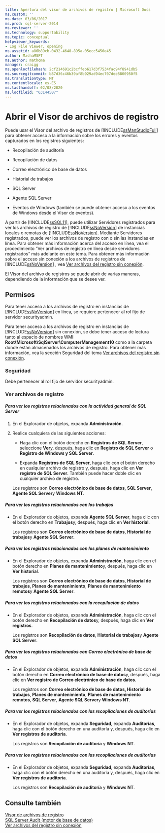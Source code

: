 ```yaml
---
title: Apertura del visor de archivos de registro | Microsoft Docs
ms.custom: ''
ms.date: 03/06/2017
ms.prod: sql-server-2014
ms.reviewer: ''
ms.technology: supportability
ms.topic: conceptual
helpviewer_keywords:
- Log File Viewer, opening
ms.assetid: a86b89cb-0432-4648-895a-05ecc5450e45
author: MashaMSFT
ms.author: mathoma
manager: craigg
ms.openlocfilehash: 2cf214691c2bcffeb617d3f7534fac94f8941db5
ms.sourcegitcommit: b87d36c46b39af8b929ad94ec707dee8800950f5
ms.translationtype: MT
ms.contentlocale: es-ES
ms.lasthandoff: 02/08/2020
ms.locfileid: "63144507"
---
```

# <a name="open-log-file-viewer"></a>Abrir el Visor de archivos de registro
  Puede usar el Visor del archivo de registros de [!INCLUDE[ssManStudioFull](../../includes/ssmanstudiofull-md.md)] para obtener acceso a la información sobre los errores y eventos capturados en los registros siguientes:  
  
-   Recopilación de auditoría  
  
-   Recopilación de datos  
  
-   Correo electrónico de base de datos  
  
-   Historial de trabajos  
  
-   SQL Server  
  
-   Agente SQL Server  
  
-   Eventos de Windows (también se puede obtener acceso a los eventos de Windows desde el Visor de eventos).  
  
 A partir de [!INCLUDE[ssSQL11](../../includes/sssql11-md.md)], puede utilizar Servidores registrados para ver los archivos de registro de [!INCLUDE[ssNoVersion](../../includes/ssnoversion-md.md)] de instancias locales o remotas de [!INCLUDE[ssNoVersion](../../includes/ssnoversion-md.md)]. Mediante Servidores registrados, puede ver los archivos de registro con o sin las instancias en línea. Para obtener más información acerca del acceso en línea, vea el procedimiento “Ver archivos de registro en línea desde servidores registrados” más adelante en este tema. Para obtener más información sobre el acceso sin conexión a los archivos de registros de [!INCLUDE[ssNoVersion](../../includes/ssnoversion-md.md)] , vea [Ver archivos del registro sin conexión](view-offline-log-files.md).  
  
 El Visor del archivo de registros se puede abrir de varias maneras, dependiendo de la información que se desee ver.  
  
##  <a name="BeforeYouBegin"></a> Permisos  
 Para tener acceso a los archivos de registro en instancias de [!INCLUDE[ssNoVersion](../../includes/ssnoversion-md.md)] en línea, se requiere pertenecer al rol fijo de servidor securityadmin.  
  
 Para tener acceso a los archivos de registro en instancias de [!INCLUDE[ssNoVersion](../../includes/ssnoversion-md.md)] sin conexión, se debe tener acceso de lectura tanto al espacio de nombres WMI **Root\Microsoft\SqlServer\ComputerManagement10** como a la carpeta donde están almacenados los archivos de registro. Para obtener más información, vea la sección Seguridad del tema [Ver archivos del registro sin conexión](view-offline-log-files.md).  
  
### <a name="security"></a>Seguridad  
 Debe pertenecer al rol fijo de servidor securityadmin.  
  
### <a name="view-log-files"></a>Ver archivos de registro  
  
##### <a name="to-view-logs-that-are-related-to-general-sql-server-activity"></a>Para ver los registros relacionados con la actividad general de SQL Server  
  
1.  En el Explorador de objetos, expanda **Administración**.  
  
2.  Realice cualquiera de las siguientes acciones:  
  
    -   Haga clic con el botón derecho en **Registros de SQL Server**, seleccione **Ver**y, después, haga clic en **Registro de SQL Server** o **Registro de Windows y SQL Server**.  
  
    -   Expanda **Registros de SQL Server**, haga clic con el botón derecho en cualquier archivo de registro y, después, haga clic en **Ver registro de SQL Server**. También puede hacer doble clic en cualquier archivo de registro.  
  
     Los registros son **Correo electrónico de base de datos**, **SQL Server**, **Agente SQL Server**y **Windows NT**.  
  
##### <a name="to-view-logs-that-are-related-to-jobs"></a>Para ver los registros relacionados con los trabajos  
  
-   En el Explorador de objetos, expanda **Agente SQL Server**, haga clic con el botón derecho en **Trabajos**y, después, haga clic en **Ver historial**.  
  
     Los registros son **Correo electrónico de base de datos**, **Historial de trabajos**y **Agente SQL Server**.  
  
##### <a name="to-view-logs-that-are-related-to-maintenance-plans"></a>Para ver los registros relacionados con los planes de mantenimiento  
  
-   En el Explorador de objetos, expanda **Administración**, haga clic con el botón derecho en **Planes de mantenimiento**y, después, haga clic en **Ver historial**.  
  
     Los registros son **Correo electrónico de base de datos**, **Historial de trabajos**, **Planes de mantenimiento**, **Planes de mantenimiento remotos**y **Agente SQL Server**.  
  
##### <a name="to-view-logs-that-are-related-to-data-collection"></a>Para ver los registros relacionados con la recopilación de datos  
  
-   En el Explorador de objetos, expanda **Administración**, haga clic con el botón derecho en **Recopilación de datos**y, después, haga clic en **Ver registros**.  
  
     Los registros son **Recopilación de datos**, **Historial de trabajos**y **Agente SQL Server**.  
  
##### <a name="to-view-logs-that-are-related-to-database-mail"></a>Para ver los registros relacionados con Correo electrónico de base de datos  
  
-   En el Explorador de objetos, expanda **Administración**, haga clic con el botón derecho en **Correo electrónico de base de datos**y, después, haga clic en **Ver registro de Correo electrónico de base de datos**.  
  
     Los registros son **Correo electrónico de base de datos, Historial de trabajos**, **Planes de mantenimiento**, **Planes de mantenimiento remotos**, **SQL Server**, **Agente SQL Server**y **Windows NT**.  
  
##### <a name="to-view-logs-that-are-related-to-audits-collections"></a>Para ver los registros relacionados con las recopilaciones de auditorías  
  
-   En el Explorador de objetos, expanda **Seguridad**, expanda **Auditorías**, haga clic con el botón derecho en una auditoría y, después, haga clic en **Ver registros de auditoría**.  
  
     Los registros son **Recopilación de auditoría** y **Windows NT**.  
  
##### <a name="to-view-logs-that-are-related-to-audits-collections"></a>Para ver los registros relacionados con las recopilaciones de auditorías  
  
-   En el Explorador de objetos, expanda **Seguridad**, expanda **Auditorías**, haga clic con el botón derecho en una auditoría y, después, haga clic en **Ver registros de auditoría**.  
  
     Los registros son **Recopilación de auditoría** y **Windows NT**.  
  
## <a name="see-also"></a>Consulte también  
 [Visor de archivos de registro](log-file-viewer.md)   
 [SQL Server Audit &#40;motor de base de datos&#41;](../security/auditing/sql-server-audit-database-engine.md)   
 [Ver archivos del registro sin conexión](view-offline-log-files.md)  
  
  
